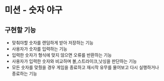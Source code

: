 # 미션 - 숫자 야구

## 구현할 기능
- 맞춰야할 숫자를 랜덤하게 받아 저장하는 기능
- 사용자가 숫자를 입력하는 기능
- 입력한 숫자가 형식에 맞지 않으면 오류를 반환하는 기능
- 사용자가 입력한 숫자와 비교하며 볼,스트라이크,낫싱을 판단하는 기능
- 모든 숫자를 맞췄을 경우 게임을 종료하고 재시작 유무를 물어보고 다시 실행하거나 종료하는 기능

